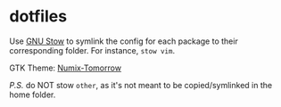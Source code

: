 dotfiles
========

Use [GNU Stow](http://www.gnu.org/software/stow/) to symlink the config for each package to their corresponding folder. For instance, `stow vim`.

GTK Theme: [Numix-Tomorrow](https://aur.archlinux.org/packages/numix-themes-tomorrow/)

*P.S.* do NOT stow `other`, as it's not meant to be copied/symlinked in the home folder.
